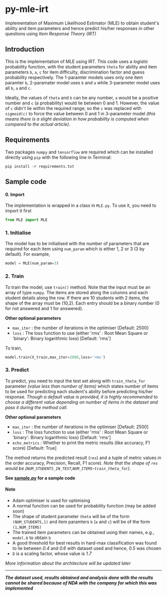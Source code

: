  # py-mle-irt

Implementation of Maximum Likelihood Estimator (MLE) to obtain student's ability and item parameters and hence predict his/her responses in other questions using *Item Response Theory (IRT)*

## Introduction
This is the implementation of MLE using IRT. This code uses a *logistic* probability function, with the student parameters `theta` for ability and item parameters `b`, `a`, `c` for item difficulty, discrimination factor and guess probability respectively. The 1-paramter models uses only one item paramter `b`, 2-paramater model uses `b` and `a` while 3-parameter model uses all `b`, `a` and `c`. 

Ideally, the values of `theta` and `b` can be any number, `a` would be a positive number and `c` (a probability) would lie between 0 and 1. However, the value of `c` didn't lie within the required range; so the `c` was replaced with `sigmoid(c)` to force the value between 0 and 1 in 3-parameter model *(this means there is a slight deviation in how probability is computed when compared to the actual article)*.



## Requirements
Two packages `numpy` and `tensorflow` are required which can be installed directly using `pip` with the following line in Terminal:

```
pip install -r requirements.txt
```

## Sample code

#### 0. Import
The implementation is wrapped in a class in `MLE.py`. To use it, you need to import it first 
```python
from MLE import MLE
```

### 1. Initialise
The model has to be initialised with the number of parameters that are required for each item using `num_param` which is either 1, 2 or 3 (3 by default). For example,
```python
model = MLE(num_param=3)
```
### 2. Train

To train the model, use `train()` method. Note that the input must be an array of type `numpy`. The items are stored along the columns and each student details along the row. If there are 10 students with 2 items, the shape of the array must be (10,2). Each entry should be a binary number (0 for not answered and 1 for answered).

**Other optional parameters**
- `max_iter` : the number of iterations in the optimiser [Default: 2500]
- `loss` : The loss function to use (either 'rms' : Root Mean Square or 'binary': Binary logarithmic loss) [Default: 'rms']

To train,
```python
model.train(X_train,max_iter=2008,loss='rms')
```

### 3. Predict

To predict, you need to input the test set along with `train_theta_for` parameter *(value less than number of items)* which states number of items to be used for predicting each student's ability before predicting his/her response. *Though a default value is provided, it is highly recommended to choose a different value depending on number of items in the dataset and pass it during the method call.* 

**Other optional parameters**
- `max_iter` : the number of iterations in the optimiser [Default: 2500]
- `loss` : The loss function to use (either 'rms' : Root Mean Square or 'binary': Binary logarithmic loss) [Default: 'rms']
- `echo_metrics` : Whether to print the metric results (like accuracy, F1 score) [Default: True]

The method returns the predicted result (`res`) and a tuple of metric values in the order accuracy, Precision, Recall, F1 score). *Note that the shape of `res` would be (`NUM_STUDENTS_IN_TEST`,`NUM_ITEMS`-`train_theta_for`).*

**See [sample.py](sample.py) for a sample code**

#### Note
- Adam optimiser is used for optimising
- A normal function can be used for probability function (may be added soon)
- The shape of student parameter `theta` will be of the form `(NUM_STUDENTS,1)` and item paramters `b` (`a` and `c`) will be of the form `(1,NUM_ITEMS)`
- The trained item parameters can be obtained using their names, e.g., `model.b` to obtain `b`
- A good threshold for best results in hard-max classification was found to lie between *0.4* and *0.6* with dataset used and hence, *0.5* was chosen
- `D` is a scaling factor, whose value is *1.7*


*More information about the architecture will be updated later*

---
***The dataset used, results obtained and analysis done with the results cannot be shared because of NDA with the company for which this was implemented***
